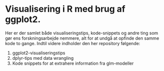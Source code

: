 # Visualisering i R med brug af ggplot2.

Her er der samlet både visualiseringstips, kode-snippets og andre ting som gør ens forskningsarbejde nemmere, alt for at undgå at opfinde den samme kode to gange. 
Indtil videre indholder den her repository følgende:
  
  1. ggplot2-visualiseringstips
  2. dplyr-tips med data wrangling
  3. Kode snippets for at extrahere information fra glm-modeller
